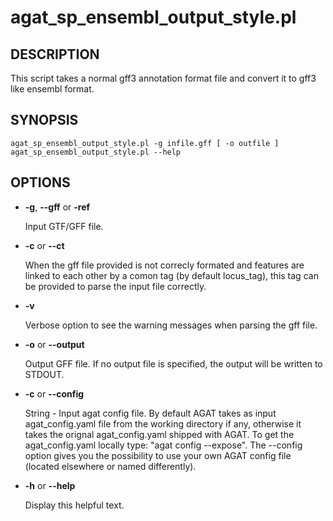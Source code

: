 # agat\_sp\_ensembl\_output\_style.pl

## DESCRIPTION

This script takes a normal gff3 annotation format file and convert it to gff3
like ensembl format.

## SYNOPSIS

```
agat_sp_ensembl_output_style.pl -g infile.gff [ -o outfile ]
agat_sp_ensembl_output_style.pl --help
```

## OPTIONS

- **-g**, **--gff** or **-ref**

    Input GTF/GFF file.

- **-c** or **--ct**

    When the gff file provided is not correcly formated and features are linked
    to each other by a comon tag (by default locus\_tag), this tag can be provided
    to parse the input file correctly.

- **-v**

    Verbose option to see the warning messages when parsing the gff file.

- **-o** or **--output**

    Output GFF file.  If no output file is specified, the output will be
    written to STDOUT.

- **-c** or **--config**

    String - Input agat config file. By default AGAT takes as input agat_config.yaml file from the working directory if any,
    otherwise it takes the orignal agat_config.yaml shipped with AGAT. To get the agat_config.yaml locally type: "agat config --expose".
    The --config option gives you the possibility to use your own AGAT config file (located elsewhere or named differently).

- **-h** or **--help**

    Display this helpful text.

